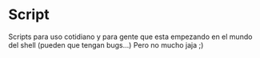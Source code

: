 # Script
Scripts para uso cotidiano y para gente que esta empezando en el mundo del shell (pueden que tengan bugs...) 
Pero no mucho jaja
;)
